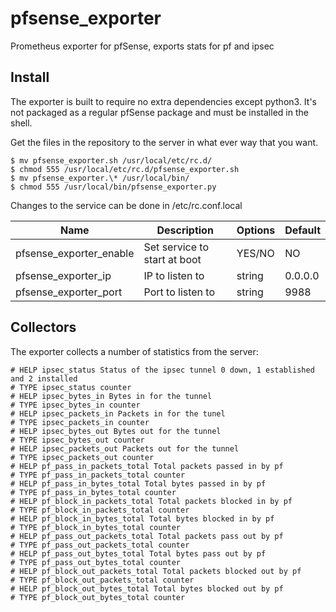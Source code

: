 # pfsense_exporter
Prometheus exporter for pfSense, exports stats for pf and ipsec

## Install
The exporter is built to require no extra dependencies except python3. It's not packaged as a regular pfSense package and must be installed in the shell.

Get the files in the repository to the server in what ever way that you want.

```
$ mv pfsense_exporter.sh /usr/local/etc/rc.d/ 
$ chmod 555 /usr/local/etc/rc.d/pfsense_exporter.sh
$ mv pfsense_exporter.\* /usr/local/bin/
$ chmod 555 /usr/local/bin/pfsense_exporter.py
```

Changes to the service can be done in /etc/rc.conf.local

Name     | Description | Options | Default
---------|------------|-----------|------
pfsense_exporter_enable | Set service to start at boot | YES/NO | NO
pfsense_exporter_ip | IP to listen to | string | 0.0.0.0
pfsense_exporter_port | Port to listen to | string | 9988

## Collectors
The exporter collects a number of statistics from the server:
```
# HELP ipsec_status Status of the ipsec tunnel 0 down, 1 established and 2 installed
# TYPE ipsec_status counter
# HELP ipsec_bytes_in Bytes in for the tunnel
# TYPE ipsec_bytes_in counter
# HELP ipsec_packets_in Packets in for the tunel
# TYPE ipsec_packets_in counter
# HELP ipsec_bytes_out Bytes out for the tunnel
# TYPE ipsec_bytes_out counter
# HELP ipsec_packets_out Packets out for the tunnel
# TYPE ipsec_packets_out counter
# HELP pf_pass_in_packets_total Total packets passed in by pf
# TYPE pf_pass_in_packets_total counter
# HELP pf_pass_in_bytes_total Total bytes passed in by pf
# TYPE pf_pass_in_bytes_total counter
# HELP pf_block_in_packets_total Total packets blocked in by pf
# TYPE pf_block_in_packets_total counter
# HELP pf_block_in_bytes_total Total bytes blocked in by pf
# TYPE pf_block_in_bytes_total counter
# HELP pf_pass_out_packets_total Total packets pass out by pf
# TYPE pf_pass_out_packets_total counter
# HELP pf_pass_out_bytes_total Total bytes pass out by pf
# TYPE pf_pass_out_bytes_total counter
# HELP pf_block_out_packets_total Total packets blocked out by pf
# TYPE pf_block_out_packets_total counter
# HELP pf_block_out_bytes_total Total bytes blocked out by pf
# TYPE pf_block_out_bytes_total counter
```
